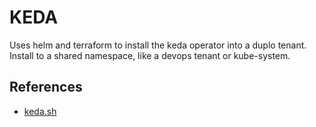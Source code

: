 # KEDA 

Uses helm and terraform to install the keda operator into a duplo tenant. Install to a shared namespace, like a devops tenant or kube-system.

## References  
  - [keda.sh](https://keda.sh/)
